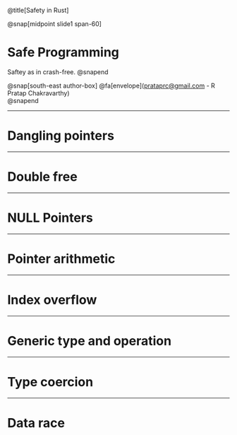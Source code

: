 @title[Safety in Rust]

@snap[midpoint slide1 span-60]
<h1>Safe Programming</h1>
Saftey as in crash-free.
@snapend


@snap[south-east author-box]
@fa[envelope](prataprc@gmail.com - R Pratap Chakravarthy) <br/>
@snapend

---

Dangling pointers
=================

---

Double free
===========

---

NULL Pointers
=============

---

Pointer arithmetic
==================

---

Index overflow
==============

---

Generic type and operation
==========================

---

Type coercion
=============

---

Data race
=========
